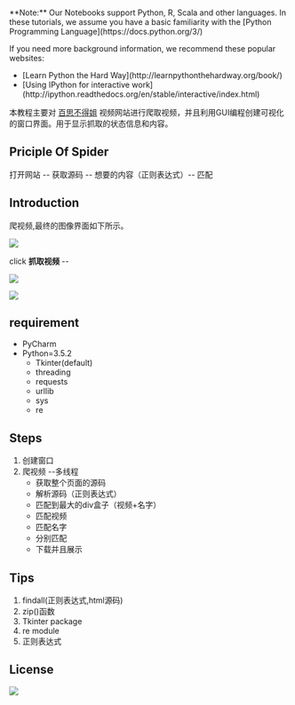 <div class="alert alert-block alert-info" style="margin-top: 20px">**Note:** Our Notebooks support Python, R, Scala and other languages. In these tutorials, we assume you have a basic familiarity with the [Python Programming Language](https://docs.python.org/3/)

If you need more background information, we recommend these popular websites:

<ul>
<li> [Learn Python the Hard Way](http://learnpythonthehardway.org/book/)
<li> [Using IPython for interactive work](http://ipython.readthedocs.org/en/stable/interactive/index.html)
</ul>
</div>

本教程主要对 [百思不得姐](https://www.budejie.com) 视频网站进行爬取视频，并且利用GUI编程创建可视化的窗口界面。用于显示抓取的状态信息和内容。

## Priciple Of Spider

打开网站 -- 获取源码 -- 想要的内容（正则表达式）-- 匹配



## Introduction

爬视频,最终的图像界面如下所示。

![](https://ooo.0o0.ooo/2017/06/26/59511e46583a1.png )

click **抓取视频** --

![](https://ooo.0o0.ooo/2017/06/26/59511ef8e4d59.png)

![](https://ooo.0o0.ooo/2017/06/26/5951201345108.png)
## requirement

* PyCharm
* Python=3.5.2
    - Tkinter(default)
    - threading
    - requests
    - urllib
    - sys
    - re

## Steps

1. 创建窗口
2. 爬视频 --多线程
    * 获取整个页面的源码
    * 解析源码（正则表达式）
    * 匹配到最大的div盒子（视频+名字）
    * 匹配视频
    * 匹配名字
    * 分别匹配
    * 下载并且展示

## Tips

1. findall(正则表达式,html源码)
2. zip()函数
3. Tkinter package
4. re module
5. 正则表达式

## License

![](https://img.shields.io/packagist/l/doctrine/orm.svg)

    
    
    
